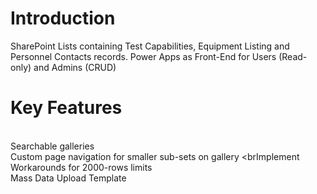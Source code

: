 # Introduction 

SharePoint Lists containing Test Capabilities, Equipment Listing and Personnel Contacts records.
Power Apps as Front-End for Users (Read-only) and Admins (CRUD)

# Key Features
<br>Searchable galleries
<br>Custom page navigation for smaller sub-sets on gallery
<brImplement Workarounds for 2000-rows limits
<br>Mass Data Upload Template

